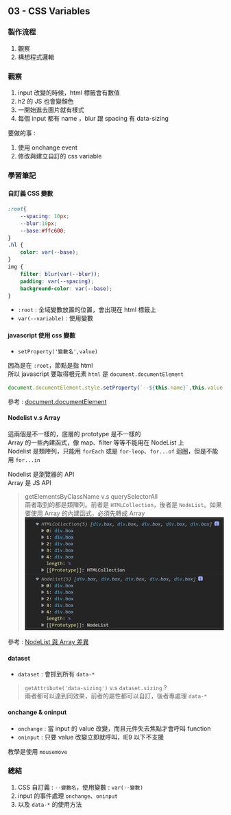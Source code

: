 ## 03 - CSS Variables
### 製作流程
1. 觀察
2. 構想程式邏輯

### 觀察
1. input 改變的時候，html 標籤會有數值
2. h2 的 JS 也會變顏色
3. 一開始進去圖片就有樣式
4. 每個 input 都有 name ，blur 跟 spacing 有 data-sizing

要做的事 :  
1. 使用 onchange event
2. 修改與建立自訂的 css variable

### 學習筆記  
#### 自訂義 CSS 變數
```css
:root{
    --spacing: 10px;
    --blur:10px;
    --base:#ffc600;
}
.hl {
    color: var(--base);
}
img {
    filter: blur(var(--blur));
    padding: var(--spacing);
    background-color: var(--base);
}
```  
- `:root` : 全域變數放置的位置，會出現在 html 標籤上
- `var(--variable)` : 使用變數  

#### javascript 使用 css 變數
- `setProperty('變數名',value)`   

因為是在 `:root`，節點是指 html  
所以 javascript 要取得根元素 `html` 是 `document.documentElement`  

```javascript
document.documentElement.style.setProperty(`--${this.name}`,this.value + unit);
```
參考 : [document.documentElement](https://developer.mozilla.org/zh-TW/docs/Web/API/Document/documentElement)
#### Nodelist v.s Array
這兩個是不一樣的，底層的 prototype 是不一樣的  
Array 的一些內建函式，像 map、filter 等等不能用在 NodeList 上  
Nodelist 是類陣列，只能用 `forEach` 或是 `for-loop`、`for...of` 迴圈，但是不能用 `for...in`  

Nodelist 是瀏覽器的 API  
Array 是 JS API  

> getElementsByClassName v.s querySelectorAll  
> 兩者取到的都是類陣列。前者是 `HTMLCollection`，後者是 `NodeList`。如果要使用 Array 的內建函式，必須先轉成 Array  
>![HTMLCollection v.s NodeList](./img/htmlELvsNodelist.png)


參考 : [NodeList 與 Array 差異](https://ithelp.ithome.com.tw/articles/10211876)  

#### dataset  
- `dataset` : 會抓到所有 `data-*`  

> `getAttribute('data-sizing')` v.s `dataset.sizing` ?  
> 兩者都可以達到同效果，前者的屬性都可以自訂，後者專處理 `data-*`  

#### onchange & oninput
- `onchange` : 當 input 的 value 改變，而且元件失去焦點才會呼叫 function 
- `oninput` : 只要 value 改變立即就呼叫，IE9 以下不支援

教學是使用 `mousemove`

### 總結   
1. CSS 自訂義 : `--變數名`，使用變數 :  `var(--變數)`
2. input 的事件處理 `onchange`、`oninput` 
3. 以及 `data-*` 的使用方法
